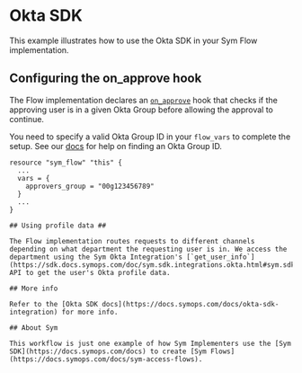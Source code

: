 # Okta SDK

This example illustrates how to use the Okta SDK in your Sym Flow implementation.

## Configuring the on_approve hook ##

The Flow implementation declares an [`on_approve`](https://docs.symops.com/docs/hooks#on_approve) hook that checks if the approving user is in a given Okta Group before allowing the approval to continue.

You need to specify a valid Okta Group ID in your `flow_vars` to complete the setup. See our [docs](https://docs.symops.com/docs/okta#add-okta-access-targets) for help on finding an Okta Group ID.

```
resource "sym_flow" "this" {
  ...
  vars = {
    approvers_group = "00g123456789"
  }
  ...
}

## Using profile data ##

The Flow implementation routes requests to different channels depending on what department the requesting user is in. We access the department using the Sym Okta Integration's [`get_user_info`](https://sdk.docs.symops.com/doc/sym.sdk.integrations.okta.html#sym.sdk.integrations.okta.get_user_info) API to get the user's Okta profile data.

## More info

Refer to the [Okta SDK docs](https://docs.symops.com/docs/okta-sdk-integration) for more info.

## About Sym

This workflow is just one example of how Sym Implementers use the [Sym SDK](https://docs.symops.com/docs) to create [Sym Flows](https://docs.symops.com/docs/sym-access-flows).
